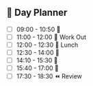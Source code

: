 ## 📆 Day Planner

- [ ] 09:00 - 10:50 🔳
- [ ] 11:00 - 12:00 💪 Work Out
- [ ] 12:00 - 12:30 🍗 Lunch
- [ ] 12:30 - 14:00 🔳
- [ ] 14:10 - 15:30 🔳
- [ ] 15:40 - 17:00 🔳
- [ ] 17:30 - 18:30 ⏪ Review